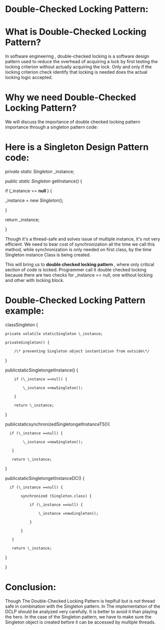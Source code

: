 # Double-Checked Locking Pattern:

# What is Double-Checked Locking Pattern?

In software engineering , double-checked locking is a software design pattern used to reduce the overhead of acquiring a lock by first testing the locking criterion without actually acquiring the lock. Only and only if the locking criterion check identify that locking is needed does the actual locking logic accepted.

# Why we need Double-Checked Locking Pattern?

We will discuss the importance of double checked locking pattern importance through a singleton pattern code:

# Here is a Singleton Design Pattern code:

_private_ _static_ _Singleton_ \_instance;

_public_ _static_ _Singleton_ getInstance() {

if (\_instance ==  **null** ) {

\_instance = new _Singleton_();

 }

 return \_instance;

 }

Though it&#39;s a thread-safe and solves issue of multiple instance, it&#39;s not very efficient. We need to bear cost of synchronization all the time we call this method, while synchronization is only needed on first class, by the time Singleton  instance Class  is being created.

This will bring us to  **double checked locking pattern** , where only critical section of code is locked. Programmer call it double checked locking because there are two checks for \_instance == null, one without locking and other with locking block.

# Double-Checked Locking Pattern example:

classSingleton {

    private volatile staticSingleton \_instance;

    privateSingleton() {

        /\* preventing Singleton object instantiation from outside\*/

 }

publicstaticSingletongetInstance() {

        if (\_instance ==null) {

            \_instance =newSingleton();

        }

        return \_instance;

}
   
publicstaticsynchronizedSingletongetInstanceTS(){

      if (\_instance ==null) {

            \_instance =newSingleton();

       }

       return \_instance;

 }

 publicstaticSingletongetInstanceDC() {

      if (\_instance ==null) {

           synchronized (Singleton.class) {

               if (\_instance ==null) {

                   \_instance =newSingleton();

               }

           }

       }

       return \_instance;

  }

}

#

# Conclusion:

Though The Double-Checked Locking Pattern is heplfull but is not thread safe in combination with the Singleton pattern. In The implementation of the DCLP should be analyzed very carefully. It is better to avoid it than playing the hero. In the case of the Singleton pattern, we have to make sure the Singleton object is created before it can be accessed by multiple threads.
